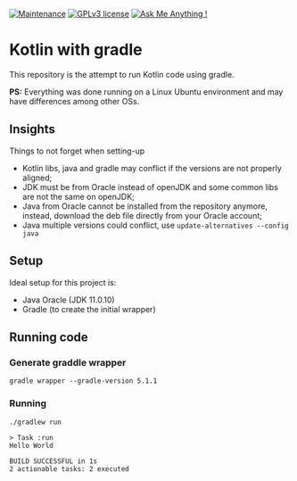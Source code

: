 [![Maintenance](https://img.shields.io/badge/Version-alpha_test-purple.svg)](#)
[![GPLv3 license](https://img.shields.io/badge/License-GPLv3-blue.svg)](https://www.gnu.org/licenses/gpl-3.0.en.html)
[![Ask Me Anything !](https://img.shields.io/badge/Ask%20me-anything-1abc9c.svg)](https://github.com/marcelkohl)

# Kotlin with gradle
This repository is the attempt to run Kotlin code using gradle.

**PS:** Everything was done running on a Linux Ubuntu environment and may have differences among other OSs.

## Insights
Things to not forget when setting-up
- Kotlin libs, java and gradle may conflict if the versions are not properly aligned;
- JDK must be from Oracle instead of openJDK and some common libs are not the same on openJDK;
- Java from Oracle cannot be installed from the repository anymore, instead, download the deb file directly from your Oracle account;
- Java multiple versions could conflict, use `update-alternatives --config java`

## Setup
Ideal setup for this project is:
- Java Oracle (JDK 11.0.10)
- Gradle (to create the initial wrapper)

## Running code
### Generate graddle wrapper
`gradle wrapper --gradle-version 5.1.1`
### Running
```
./gradlew run

> Task :run
Hello World

BUILD SUCCESSFUL in 1s
2 actionable tasks: 2 executed
```
